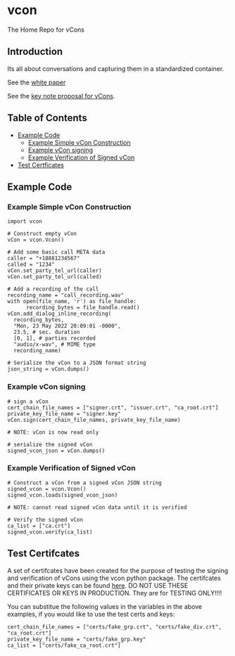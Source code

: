 # vcon
The Home Repo for vCons

## Introduction
Its all about conversations and capturing them in a standardized container.

See the [white paper](https://docs.google.com/document/d/1TV8j29knVoOJcZvMHVFDaan0OVfraH_-nrS5gW4-DEA/edit?usp=sharing)

See the [key note proposal for vCons](https://blog.tadsummit.com/2021/12/08/strolid-keynote-vcons/).

## Table of Contents
* [Example Code](#example-code)
    * [Example Simple vCon Construction](#example-simple-vcon-construction)
    * [Example vCon signing](#example-vcon-signing)
    * [Example Verification of Signed vCon](#example-verification-of-signed-vcon)
* [Test Certficates](#test-certificates)

## Example Code

### Example Simple vCon Construction
```python:
import vcon

# Construct empty vCon
vCon = vcon.Vcon()

# Add some basic call META data
caller = "+18881234567"
called = "1234"
vCon.set_party_tel_url(caller)
vCon.set_party_tel_url(called)

# Add a recording of the call
recording_name = "call_recording.wav"
with open(file_name, 'r') as file_handle:
      recording_bytes = file_handle.read()
vCon.add_dialog_inline_recording(
  recording_bytes,
  "Mon, 23 May 2022 20:09:01 -0000",
  23.5, # sec. duration
  [0, 1], # parties recorded
  "audio/x-wav", # MIME type
  recording_name)

# Serialize the vCon to a JSON format string
json_string = vCon.dumps()
```

### Example vCon signing

```python:
# sign a vCon
cert_chain_file_names = ["signer.crt", "issuer.crt", "ca_root.crt"]
private_key_file_name = "signer.key"
vCon.sign(cert_chain_file_names, private_key_file_name)

# NOTE: vCon is now read only

# serialize the signed vCon
signed_vcon_json = vCon.dumps()
```

### Example Verification of Signed vCon

```python:
# Construct a vCon from a signed vCon JSON string
signed_vcon = vcon.Vcon()
signed_vcon.loads(signed_vcon_json)

# NOTE: cannot read signed vCon data until it is verified

# Verify the signed vCon 
ca_list = ["ca.crt"]
signed_vcon.verify(ca_list)
```

## Test Certifcates
A set of certifcates have been created for the purpose of testing the signing and verification of vCons using the vcon python package.  The certifcates and their private keys can be found [here](certs).  DO NOT USE THESE CERTIFICATES OR KEYS IN PRODUCTION.  They are for TESTING ONLY!!!!

You can substitue the following values in the variables in the above examples, if you would like to use the test certs and keys:
```python:
cert_chain_file_names = ["certs/fake_grp.crt", "certs/fake_div.crt", "ca_root.crt"]
private_key_file_name = "certs/fake_grp.key"
ca_list = ["certs/fake_ca_root.crt"]
```

